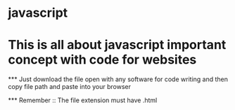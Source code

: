 # javascript

# This is all about javascript important concept with code for websites 

*** Just download the file open with any software for code writing  and then copy file path and paste into your browser 
     
*** Remember :: The file extension must have .html 
